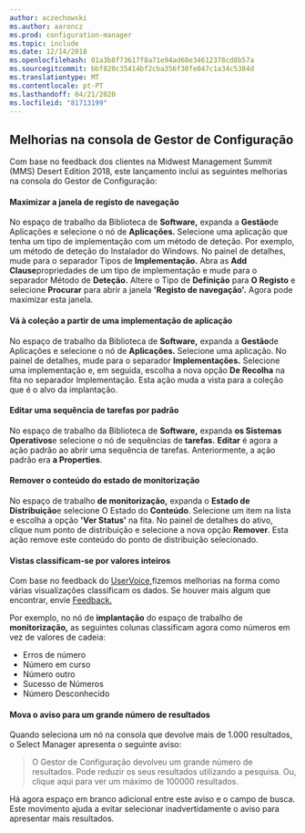 ```yaml
---
author: aczechowski
ms.author: aaroncz
ms.prod: configuration-manager
ms.topic: include
ms.date: 12/14/2018
ms.openlocfilehash: 01a3b8f73617f8a71e94ad68e34612378cd8b57a
ms.sourcegitcommit: bbf820c35414bf2cba356f30fe047c1a34c5384d
ms.translationtype: MT
ms.contentlocale: pt-PT
ms.lasthandoff: 04/21/2020
ms.locfileid: "81713199"
---
```

## <a name="improvements-to-configuration-manager-console"></a><a name="bkmk_console"></a>Melhorias na consola de Gestor de Configuração
<!--3594151-->
Com base no feedback dos clientes na Midwest Management Summit (MMS) Desert Edition 2018, este lançamento inclui as seguintes melhorias na consola do Gestor de Configuração:

#### <a name="maximize-the-browse-registry-window"></a>Maximizar a janela de registo de navegação
No espaço de trabalho da Biblioteca de **Software,** expanda a **Gestão**de Aplicações e selecione o nó de **Aplicações.** Selecione uma aplicação que tenha um tipo de implementação com um método de deteção. Por exemplo, um método de deteção do Instalador do Windows. No painel de detalhes, mude para o separador Tipos de **Implementação.** Abra as **Add Clause**propriedades de um tipo de implementação e mude para o separador Método de **Deteção.** Altere o Tipo de **Definição** para **O Registo** e selecione **Procurar** para abrir a janela **'Registo de navegação'.** Agora pode maximizar esta janela.  

#### <a name="go-to-the-collection-from-an-application-deployment"></a>Vá à coleção a partir de uma implementação de aplicação
No espaço de trabalho da Biblioteca de **Software,** expanda a **Gestão**de Aplicações e selecione o nó de **Aplicações.** Selecione uma aplicação. No painel de detalhes, mude para o separador **Implementações.** Selecione uma implementação e, em seguida, escolha a nova opção **De Recolha** na fita no separador Implementação. Esta ação muda a vista para a coleção que é o alvo da implantação.

#### <a name="edit-a-task-sequence-by-default"></a>Editar uma sequência de tarefas por padrão
No espaço de trabalho da Biblioteca de **Software,** expanda **os Sistemas Operativos**e selecione o nó de sequências de **tarefas.** **Editar** é agora a ação padrão ao abrir uma sequência de tarefas. Anteriormente, a ação padrão era **a Properties**.  

#### <a name="remove-content-from-monitoring-status"></a>Remover o conteúdo do estado de monitorização
No espaço de trabalho **de monitorização,** expanda o **Estado de Distribuição**e selecione O Estado do **Conteúdo**. Selecione um item na lista e escolha a opção **'Ver Status'** na fita. No painel de detalhes do ativo, clique num ponto de distribuição e selecione a nova opção **Remover**. Esta ação remove este conteúdo do ponto de distribuição selecionado.

#### <a name="views-sort-by-integer-values"></a>Vistas classificam-se por valores inteiros
Com base no feedback do [UserVoice,](https://configurationmanager.uservoice.com/forums/300492-ideas/suggestions/31791718-columns-with-numbers-should-sort-using-natural-no)fizemos melhorias na forma como várias visualizações classificam os dados. Se houver mais algum que encontrar, envie [Feedback.](../../../understand/find-help.md#product-feedback)  

Por exemplo, no nó de **implantação** do espaço de trabalho de **monitorização,** as seguintes colunas classificam agora como números em vez de valores de cadeia:  

- Erros de número
- Número em curso
- Número outro
- Sucesso de Números
- Número Desconhecido  

#### <a name="move-the-warning-for-a-large-number-of-results"></a>Mova o aviso para um grande número de resultados
Quando seleciona um nó na consola que devolve mais de 1.000 resultados, o Select Manager apresenta o seguinte aviso:

> O Gestor de Configuração devolveu um grande número de resultados. Pode reduzir os seus resultados utilizando a pesquisa. Ou, clique aqui para ver um máximo de 100000 resultados.  

Há agora espaço em branco adicional entre este aviso e o campo de busca. Este movimento ajuda a evitar selecionar inadvertidamente o aviso para apresentar mais resultados. 


